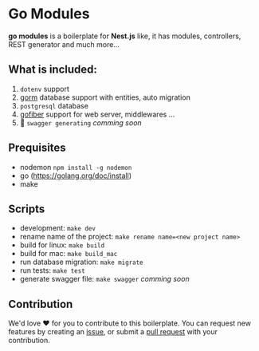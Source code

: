# Go Modules

**go modules** is a boilerplate for **Nest.js** like, it has modules, controllers, REST generator and much more...

## What is included:
1. `dotenv` support
1. [gorm](https://gorm.io/) database support with entities, auto migration
1. `postgresql` database
1. [gofiber](https://gofiber.io/) support for web server, middlewares ...
1.  🔎 `swagger generating` *comming soon*


## Prequisites
- nodemon `npm install -g nodemon`
- go (https://golang.org/doc/install)
- make

## Scripts
- development: `make dev`
- rename name of the project: `make rename name=<new project name>`
- build for linux: `make build`
- build for mac: `make build_mac`
- run database migration: `make migrate`
- run tests: `make test`
- generate swagger file: `make swagger` *comming soon*


## Contribution

We'd love ❤️ for you to contribute to this boilerplate. You can request new features by creating an [issue](https://github.com/amrebada/go-modules/issues), or submit a [pull request](https://github.com/amrebada/go-modules/pulls) with your contribution.
